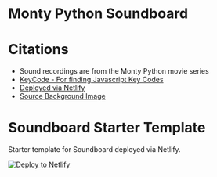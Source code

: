 <!-- Your screenshot placeholder -->

# Monty Python Soundboard


# Citations
* Sound recordings are from the Monty Python movie series
* [KeyCode - For finding Javascript Key Codes](keycode.info)
* [Deployed via Netlify](https://monty-python-soundboard.netlify.app/)
* [Source Background Image](https://occ-0-3647-34.1.nflxso.net/dnm/api/v6/E8vDc_W8CLv7-yMQu8KMEC7Rrr8/AAAABV8Wfx174ENoNJ8yOSIlbRfM_HDVzU3a9R_SOza-DN8ThiJIbua5HQZ6CknwEwawyimq5Ug_4uT1qE9ltKb0ahmoQA9tRTo-eg1H.jpg?r=1c1)



# Soundboard Starter Template
Starter template for Soundboard deployed via Netlify. 

[![Deploy to Netlify](https://www.netlify.com/img/deploy/button.svg)](https://app.netlify.com/start/deploy?repository=https://github.com/ewuweblab/soundboard)

